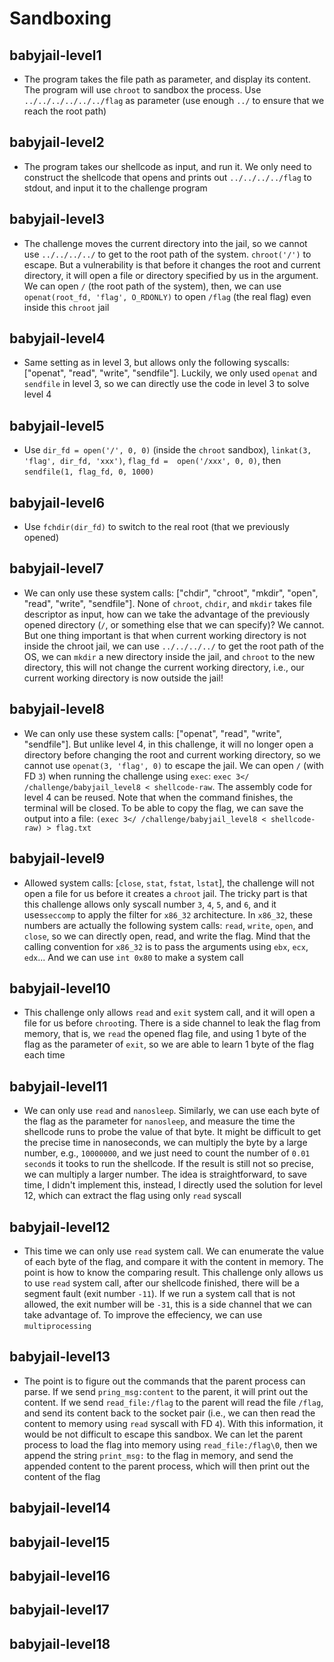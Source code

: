 # Sandboxing

## babyjail-level1

- The program takes the file path as parameter, and display its content. The program will use `chroot` to sandbox the process. Use `../../../../../../flag` as parameter (use enough `../` to ensure that we reach the root path)

## babyjail-level2

- The program takes our shellcode as input, and run it. We only need to construct the shellcode that opens and prints out `../../../../flag` to stdout, and input it to the challenge program

## babyjail-level3

- The challenge moves the current directory into the jail, so we cannot use `../../../../` to get to the root path of the system. `chroot('/')` to escape. But a vulnerability is that before it changes the root and current directory, it will open a file or directory specified by us in the argument. We can open `/` (the root path of the system), then, we can use `openat(root_fd, 'flag', O_RDONLY)` to open `/flag` (the real flag) even inside this `chroot` jail

## babyjail-level4

- Same setting as in level 3, but allows only the following syscalls: ["openat", "read", "write", "sendfile"]. Luckily, we only used `openat` and `sendfile` in level 3, so we can directly use the code in level 3 to solve level 4

## babyjail-level5

- Use `dir_fd = open('/', 0, 0)` (inside the `chroot` sandbox), `linkat(3, 'flag', dir_fd, 'xxx')`, `flag_fd =  open('/xxx', 0, 0)`, then `sendfile(1, flag_fd, 0, 1000)`

## babyjail-level6

- Use `fchdir(dir_fd)` to switch to the real root (that we previously opened)

## babyjail-level7

- We can only use these system calls: ["chdir", "chroot", "mkdir", "open", "read", "write", "sendfile"]. None of `chroot`, `chdir`, and `mkdir` takes file descriptor as input, how can we take the advantage of the previously opened directory (`/`, or something else that we can specify)? We cannot. But one thing important is that when current working directory is not inside the chroot jail, we can use `../../../../` to get the root path of the OS, we can `mkdir` a new directory inside the jail, and `chroot` to the new directory, this will not change the current working directory, i.e., our current working directory is now outside the jail!

## babyjail-level8

- We can only use these system calls: ["openat", "read", "write", "sendfile"]. But unlike level 4, in this challenge, it will no longer open a directory before changing the root and current working directory, so we cannot use `openat(3, 'flag', 0)` to escape the jail. We can open `/` (with FD `3`) when running the challenge using `exec`: `exec 3</ /challenge/babyjail_level8 < shellcode-raw`. The assembly code for level 4 can be reused. Note that when the command finishes, the terminal will be closed. To be able to copy the flag, we can save the output into a file: `(exec 3</ /challenge/babyjail_level8 < shellcode-raw) > flag.txt`

## babyjail-level9

- Allowed system calls: [`close`, `stat`, `fstat`, `lstat`], the challenge will not open a file for us before it creates a `chroot` jail. The tricky part is that this challenge allows only syscall number `3`, `4`, `5`, and `6`, and it uses`seccomp` to apply the filter for `x86_32` architecture. In `x86_32`, these numbers are actually the following system calls: `read`, `write`, `open`, and `close`, so we can directly open, read, and write the flag. Mind that the calling convention for `x86_32` is to pass the arguments using `ebx`, `ecx`, `edx`... And we can use `int 0x80` to make a system call

## babyjail-level10

- This challenge only allows `read` and `exit` system call, and it will open a file for us before `chroot`ing. There is a side channel to leak the flag from memory, that is, we `read` the opened flag file, and using 1 byte of the flag as the parameter of `exit`, so we are able to learn 1 byte of the flag each time

## babyjail-level11

- We can only use `read` and `nanosleep`. Similarly, we can use each byte of the flag as the parameter for `nanosleep`, and measure the time the shellcode runs to probe the value of that byte. It might be difficult to get the precise time in nanoseconds, we can multiply the byte by a large number, e.g., `10000000`, and we just need to count the number of `0.01 second`s it tooks to run the shellcode. If the result is still not so precise, we can multiply a larger number. The idea is straightforward, to save time, I didn't implement this, instead, I directly used the solution for level 12, which can extract the flag using only `read` syscall

## babyjail-level12

- This time we can only use `read` system call. We can enumerate the value of each byte of the flag, and compare it with the content in memory. The point is how to know the comparing result. This challenge only allows us to use `read` system call, after our shellcode finished, there will be a segment fault (exit number `-11`). If we run a system call that is not allowed, the exit number will be `-31`, this is a side channel that we can take advantage of. To improve the effeciency, we can use `multiprocessing`

## babyjail-level13

- The point is to figure out the commands that the parent process can parse. If we send `pring_msg:content` to the parent, it will print out the content. If we send `read_file:/flag` to the parent will read the file `/flag`, and send its content back to the socket pair (i.e., we can then read the content to memory using `read` syscall with FD `4`). With this information, it would be not difficult to escape this sandbox. We can let the parent process to load the flag into memory using `read_file:/flag\0`, then we append the string `print_msg:` to the flag in memory, and send the appended content to the parent process, which will then print out the content of the flag

## babyjail-level14

## babyjail-level15

## babyjail-level16

## babyjail-level17

## babyjail-level18
